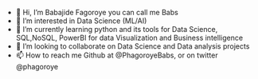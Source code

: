- 👋 Hi, I’m Babajide Fagoroye  you can call me Babs
- 👀 I’m interested in Data Science (ML/AI)
- 🌱 I’m currently learning python and its tools for Data Science, SQL,NoSQL, PowerBI for data Visualization and Business intelligence
- 💞️ I’m looking to collaborate on Data Science and Data analysis projects
- 📫 How to reach me Github at @PhagoroyeBabs, or on twitter @phagoroye

<!---
PhagoroyeBabs/PhagoroyeBabs is a ✨ special ✨ repository because its `README.md` (this file) appears on your GitHub profile.
You can click the Preview link to take a look at your changes.
--->
